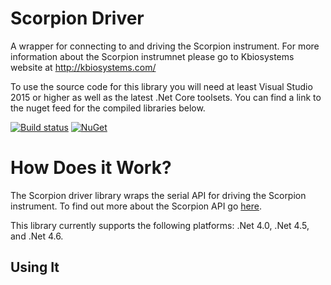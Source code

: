 # Scorpion Driver

A wrapper for connecting to and driving the Scorpion instrument. For more information about the Scorpion instrumnet please go to Kbiosystems website at http://kbiosystems.com/

To use the source code for this library you will need at least Visual Studio 2015 or higher as well as the latest .Net Core toolsets. You can find a link to the nuget feed for the compiled libraries below.

[![Build status](https://ci.appveyor.com/api/projects/status/5lrnpcfdmiriwgul?svg=true)](https://ci.appveyor.com/project/CicerosPatience/scorpion-driver) [![NuGet](https://img.shields.io/nuget/v/Kbiosystems.Scorpion.Driver.svg)](https://www.nuget.org/packages/Kbiosystems.Scorpion.Driver/)

# How Does it Work?

The Scorpion driver library wraps the serial API for driving the Scorpion instrument. To find out more about the Scorpion API go [here](https://github.com/Kbiosystems/scorpion-driver/wiki/Serial-API).

This library currently supports the following platforms: .Net 4.0, .Net 4.5, and .Net 4.6.

## Using It

